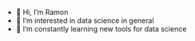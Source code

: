 - 👋 Hi, I’m Ramon
- 👀 I’m interested in data science in general
- 🌱 I’m constantly learning new tools for data science

<!---
ramonbotella/ramonbotella is a ✨ special ✨ repository because its `README.md` (this file) appears on your GitHub profile.
You can click the Preview link to take a look at your changes.
--->
